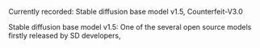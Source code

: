 Currently recorded: Stable diffusion base model v1.5, Counterfeit-V3.0

Stable diffusion base model v1.5: One of the several open source models firstly released by SD developers, 